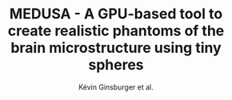 ---
cat: gaia
subcat: ginkgo
bestof: false
author: Kévin Ginsburger et al.
title: MEDUSA - A GPU-based tool to create realistic phantoms of the brain microstructure using tiny spheres
journal: NeuroImage
year: 2019
type: article
url: https -//www.sciencedirect.com/science/article/pii/S105381191930151X
doi: 10.1016/j.neuroimage.2019.02.055
---